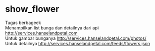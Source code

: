 # show_flower
Tugas berbageek<br/>
Menampilkan list bunga dan detailnya dari api http://services.hanselandpetal.com <br/>
Untuk gambar bunganya http://services.hanselandpetal.com/photos/ <br/>
Untuk detailnya http://services.hanselandpetal.com/feeds/flowers.json <br/>
